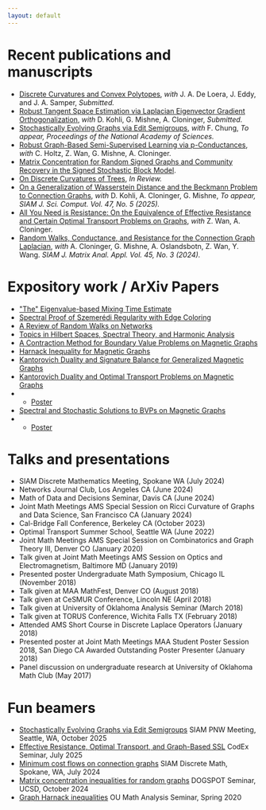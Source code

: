 ```yaml
---
layout: default
---
```


# Recent publications and manuscripts

* [Discrete Curvatures and Convex Polytopes](https://arxiv.org/abs/2510.11894), _with_ J. A. De Loera, J. Eddy, and J. A. Samper, _Submitted._
* [Robust Tangent Space Estimation via Laplacian Eigenvector Gradient Orthogonalization](https://arxiv.org/abs/2510.02308), _with_ D. Kohli, G. Mishne, A. Cloninger, _Submitted._
* [Stochastically Evolving Graphs via Edit Semigroups](https://arxiv.org/abs/2509.19678), _with_ F. Chung, _To appear, Proceedings of the National Academy of Sciences._
* [Robust Graph-Based Semi-Supervised Learning via p-Conductances](https://arxiv.org/abs/2502.08873), _with_ C. Holtz, Z. Wan, G. Mishne, A. Cloninger.
* [Matrix Concentration for Random Signed Graphs and Community Recovery in the Signed Stochastic Block Model](https://arxiv.org/abs/2412.20620).
* [On Discrete Curvatures of Trees](https://arxiv.org/abs/2412.20661), _In Review._
* [On a Generalization of Wasserstein Distance and the Beckmann Problem to Connection Graphs](https://arxiv.org/abs/2312.10295), _with_ D. Kohli, A. Cloninger, G. Mishne, _To appear, SIAM J. Sci. Comput. Vol. 47, No. 5 (2025)._ 
* [All You Need is Resistance: On the Equivalence of Effective Resistance and Certain Optimal Transport Problems on Graphs](https://arxiv.org/abs/2404.15261), _with_ Z. Wan, A. Cloninger.
* [Random Walks, Conductance, and Resistance for the Connection Graph Laplacian](https://arxiv.org/abs/2308.09690), _with_ A. Cloninger, G. Mishne, A. Oslandsbotn, Z. Wan, Y. Wang. _SIAM J. Matrix Anal. Appl. Vol. 45, No. 3 (2024)._

# Expository work / ArXiv Papers

* ["The" Eigenvalue-based Mixing Time Estimate](assets/papers/the_mixing_time.pdf)
* [Spectral Proof of Szemerédi Regularity with Edge Coloring](/assets/papers/on_szemeredi_regularity.pdf)
* [A Review of Random Walks on Networks](/assets/papers/random_walks.pdf)
* [Topics in Hilbert Spaces, Spectral Theory, and Harmonic Analysis](/assets/papers/spectral_theorems.pdf)
* [A Contraction Method for Boundary Value Problems on Magnetic Graphs](/assets/papers/bvps_contraction.pdf)
* [Harnack Inequality for Magnetic Graphs](/assets/papers/harnack_inequality.pdf)
* [Kantorovich Duality and Signature Balance for Generalized Magnetic Graphs](/assets/papers/grl_duality_balance.pdf)
* [Kantorovich Duality and Optimal Transport Problems on Magnetic Graphs](/assets/papers/magnetic_KD.pdf)
* * [Poster](/assets/papers/magnetic_OT_poster.pdf)
* [Spectral and Stochastic Solutions to BVPs on Magnetic Graphs](/assets/papers/magnetic_BVPs.pdf)
* * [Poster](/assets/papers/Magnetic_BVPs_Poster.pdf)

# Talks and presentations

* SIAM Discrete Mathematics Meeting, Spokane WA (July 2024)
* Networks Journal Club, Los Angeles CA (June 2024)
* Math of Data and Decisions Seminar, Davis CA (June 2024)
* Joint Math Meetings AMS Special Session on Ricci Curvature of Graphs and Data Science, San Francisco CA (January 2024)
* Cal-Bridge Fall Conference, Berkeley CA (October 2023)
* Optimal Transport Summer School, Seattle WA (June 2022)
* Joint Math Meetings AMS Special Session on Combinatorics and Graph Theory III, Denver CO (January 2020)
* Talk given at Joint Math Meetings AMS Session on Optics and Electromagnetism, Baltimore MD (January 2019)
* Presented poster Undergraduate Math Symposium, Chicago IL (November 2018)
* Talk given at MAA MathFest, Denver CO (August 2018)
* Talk given at CeSMUR Conference, Lincoln NE (April 2018)
* Talk given at University of Oklahoma Analysis Seminar (March 2018)
* Talk given at TORUS Conference, Wichita Falls TX (February 2018)
* Attended AMS Short Course in Discrete Laplace Operators (January 2018)
* Presented poster at Joint Math Meetings MAA Student Poster Session 2018, San Diego CA Awarded Outstanding Poster Presenter (January 2018)
* Panel discussion on undergraduate research at University of Oklahoma Math Club (May 2017)

# Fun beamers

* [Stochastically Evolving Graphs via Edit Semigroups](/assets/beamers/edit_semigroups.pdf) SIAM PNW Meeting, Seattle, WA, October 2025
* [Effective Resistance, Optimal Transport, and Graph-Based SSL](/assets/beamers/slides_resistance_transport.pdf) CodEx Seminar, July 2025
* [Minimum cost flows on connection graphs](/assets/beamers/slides_w1_connection_graphs.pdf) SIAM Discrete Math, Spokane, WA, July 2024
* [Matrix concentration inequalities for random graphs](/assets/beamers/slides_matrix_concentration_2-1.pdf) DOGSPOT Seminar, UCSD, October 2024
* [Graph Harnack inequalities](/assets/beamers/harnack_inequality_beamer.pdf) OU Math Analysis Seminar, Spring 2020

